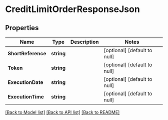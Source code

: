 # CreditLimitOrderResponseJson

## Properties
Name | Type | Description | Notes
------------ | ------------- | ------------- | -------------
**ShortReference** | **string** |  | [optional] [default to null]
**Token** | **string** |  | [optional] [default to null]
**ExecutionDate** | **string** |  | [optional] [default to null]
**ExecutionTime** | **string** |  | [optional] [default to null]

[[Back to Model list]](../README.md#documentation-for-models) [[Back to API list]](../README.md#documentation-for-api-endpoints) [[Back to README]](../README.md)

